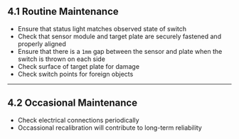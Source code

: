 ## 4.1 Routine Maintenance

* Ensure that status light matches observed state of switch
* Check that sensor module and target plate are securely fastened and properly aligned
* Ensure that there is a ``1mm`` gap between the sensor and plate when the switch is thrown on each side
* Check surface of target plate for damage
* Check switch points for foreign objects

---

## 4.2 Occasional Maintenance

* Check electrical connections periodically
* Occassional recalibration will contribute to long-term reliability

